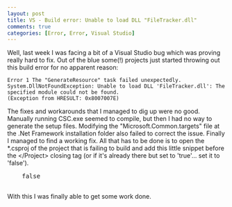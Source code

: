 ```yaml
---
layout: post
title: VS - Build error: Unable to load DLL "FileTracker.dll"
comments: true
categories: [Error, Error, Visual Studio]
---
```

Well, last week I was facing a bit of a Visual Studio bug which was proving really hard to fix. Out of the blue some(!) projects just started throwing out this build error for no apparent reason:
~~~
Error 1 The "GenerateResource" task failed unexpectedly.
System.DllNotFoundException: Unable to load DLL 'FileTracker.dll': The specified module could not be found. 
(Exception from HRESULT: 0x8007007E)
~~~
The fixes and workarounds that I managed to dig up were no good. Manually running CSC.exe seemed to compile, but then I had no way to generate the setup files. Modifying the "Microsoft.Common.targets" file at the .Net Framework installation folder also failed to correct the issue. Finally I managed to find a working fix. All that has to be done is to open the *.csproj of the project that is failing to build and add this little snippet before the &lt;/Project&gt; closing tag (or if it's already there but set to 'true'... set it to 'false').
<pre class="brush: html;">    false

</pre>
With this I was finally able to get some work done.
